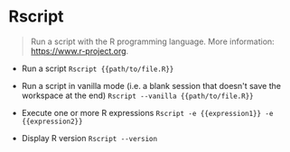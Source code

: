 # Rscript
> Run a script with the R programming language.
> More information: <https://www.r-project.org>.

- Run a script
`Rscript {{path/to/file.R}}`

- Run a script in vanilla mode (i.e. a blank session that doesn't save the workspace at the end)
`Rscript --vanilla {{path/to/file.R}}`

- Execute one or more R expressions
`Rscript -e {{expression1}} -e {{expression2}}`

- Display R version
`Rscript --version`
